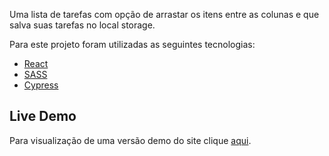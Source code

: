 Uma lista de tarefas com opção de arrastar os itens entre as colunas e que salva suas tarefas no local storage.

Para este projeto foram utilizadas as seguintes tecnologias:

- [React](https://pt-br.reactjs.org/)
- [SASS](https://sass-lang.com/)
- [Cypress](https://www.cypress.io/)

## Live Demo

Para visualização de uma versão demo do site clique [aqui](https://rodhenr.github.io/ToDo-List/).
